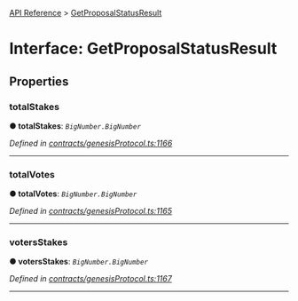 [API Reference](../README.md) > [GetProposalStatusResult](../interfaces/GetProposalStatusResult.md)



# Interface: GetProposalStatusResult


## Properties
<a id="totalStakes"></a>

###  totalStakes

**●  totalStakes**:  *`BigNumber.BigNumber`* 

*Defined in [contracts/genesisProtocol.ts:1166](https://github.com/daostack/arc.js/blob/caacbb2/lib/contracts/genesisProtocol.ts#L1166)*





___

<a id="totalVotes"></a>

###  totalVotes

**●  totalVotes**:  *`BigNumber.BigNumber`* 

*Defined in [contracts/genesisProtocol.ts:1165](https://github.com/daostack/arc.js/blob/caacbb2/lib/contracts/genesisProtocol.ts#L1165)*





___

<a id="votersStakes"></a>

###  votersStakes

**●  votersStakes**:  *`BigNumber.BigNumber`* 

*Defined in [contracts/genesisProtocol.ts:1167](https://github.com/daostack/arc.js/blob/caacbb2/lib/contracts/genesisProtocol.ts#L1167)*





___


